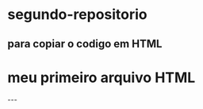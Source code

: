 # segundo-repositorio

para copiar o codigo em HTML
---
<html>
  <h1>meu primeiro arquivo HTML </h1> 
 </html>
---

